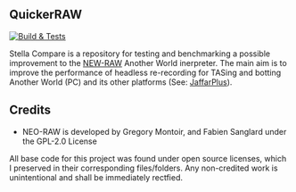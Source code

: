 QuickerRAW
---------------

[![Build & Tests](https://github.com/SergioMartin86/quickerRAW/actions/workflows/make.yml/badge.svg)](https://github.com/SergioMartin86/quickerRAW/actions/workflows/make.yml)


Stella Compare is a repository for testing and benchmarking a possible improvement to the [NEW-RAW](https://github.com/fabiensanglard/Another-World-Bytecode-Interpreter) Another World inerpreter. The main aim is to improve the performance of headless re-recording for TASing and botting Another World (PC) and its other platforms (See: [JaffarPlus](https://github.com/SergioMartin86/jaffarPlus)).
  
Credits
---------

- NEO-RAW is developed by Gregory Montoir, and Fabien Sanglard under the GPL-2.0 License

All base code for this project was found under open source licenses, which I preserved in their corresponding files/folders. Any non-credited work is unintentional and shall be immediately rectfied.


